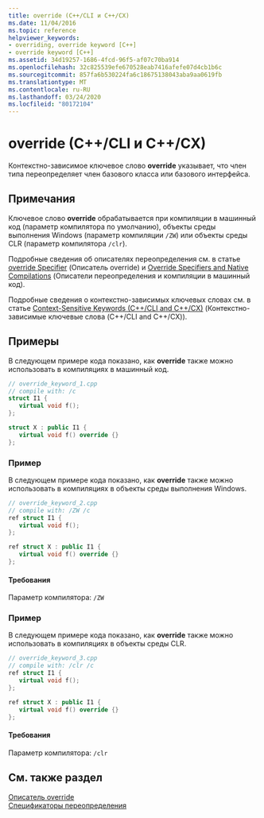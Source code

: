```yaml
---
title: override (C++/CLI и C++/CX)
ms.date: 11/04/2016
ms.topic: reference
helpviewer_keywords:
- overriding, override keyword [C++]
- override keyword [C++]
ms.assetid: 34d19257-1686-4fcd-96f5-af07c70ba914
ms.openlocfilehash: 32c825539efe670528eab7416afefe07d4cb1b6c
ms.sourcegitcommit: 857fa6b530224fa6c18675138043aba9aa0619fb
ms.translationtype: MT
ms.contentlocale: ru-RU
ms.lasthandoff: 03/24/2020
ms.locfileid: "80172104"
---
```

# <a name="override--ccli-and-ccx"></a>override (C++/CLI и C++/CX)

Контекстно-зависимое ключевое слово **override** указывает, что член типа переопределяет член базового класса или базового интерфейса.

## <a name="remarks"></a>Примечания

Ключевое слово **override** обрабатывается при компиляции в машинный код (параметр компилятора по умолчанию), объекты среды выполнения Windows (параметр компиляции `/ZW`) или объекты среды CLR (параметр компилятора `/clr`).

Подробные сведения об описателях переопределения см. в статье [override Specifier](../cpp/override-specifier.md) (Описатель override) и [Override Specifiers and Native Compilations](../dotnet/how-to-declare-override-specifiers-in-native-compilations-cpp-cli.md) (Описатели переопределения и компиляции в машинный код).

Подробные сведения о контекстно-зависимых ключевых словах см. в статье [Context-Sensitive Keywords (C++/CLI and C++/CX)](context-sensitive-keywords-cpp-component-extensions.md) (Контекстно-зависимые ключевые слова (C++/CLI and C++/CX)).

## <a name="examples"></a>Примеры

В следующем примере кода показано, как **override** также можно использовать в компиляциях в машинный код.

```cpp
// override_keyword_1.cpp
// compile with: /c
struct I1 {
   virtual void f();
};

struct X : public I1 {
   virtual void f() override {}
};
```

### <a name="example"></a>Пример

В следующем примере кода показано, как **override** также можно использовать в компиляциях в объекты среды выполнения Windows.

```cpp
// override_keyword_2.cpp
// compile with: /ZW /c
ref struct I1 {
   virtual void f();
};

ref struct X : public I1 {
   virtual void f() override {}
};
```

#### <a name="requirements"></a>Требования

Параметр компилятора: `/ZW`

### <a name="example"></a>Пример

В следующем примере кода показано, как **override** также можно использовать в компиляциях в объекты среды CLR.

```cpp
// override_keyword_3.cpp
// compile with: /clr /c
ref struct I1 {
   virtual void f();
};

ref struct X : public I1 {
   virtual void f() override {}
};
```

#### <a name="requirements"></a>Требования

Параметр компилятора: `/clr`

## <a name="see-also"></a>См. также раздел

[Описатель override](../cpp/override-specifier.md)<br/>
[Спецификаторы переопределения](override-specifiers-cpp-component-extensions.md)
